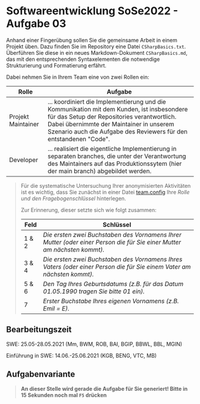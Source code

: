 # Softwareentwicklung SoSe2022 - Aufgabe 03

Anhand einer Fingerübung sollen Sie die gemeinsame Arbeit in einem Projekt üben. Dazu finden Sie im Repository eine Datei `CSharpBasics.txt`. Überführen Sie diese in ein neues Markdown-Dokument `CSharpBasics.md`, das mit den entsprechenden Syntaxelementen die notwendige Strukturierung und Formatierung erfährt. 

Dabei nehmen Sie in Ihrem Team eine von zwei Rollen ein:

| Rolle | Aufgabe |
|-------|---------|
| Projekt Maintainer | ... koordiniert die Implementierung und die Kommunikation mit dem Kunden, ist insbesondere für das Setup der Repositories verantwortlich. Dabei übernimmte der Maintainer in unserem Szenario auch die Aufgabe des Reviewers für den entstandenen "Code". |
| Developer | ... realisiert die eigentliche Implementierung in separaten branches, die unter der Verantwortung des Maintainers auf das Produktionssytem (hier der main branch) abgebildet werden. |

> Für die systematische Untersuchung Ihrer anonymisierten Aktivitäten ist es wichtig, dass Sie zunächst in einer Datei [team.config](https://github.com/ComputerScienceLecturesTUBAF/SoftwareentwicklungSoSe2021_Aufgabe_04/blob/main/team.config) Ihre *Rolle und den Fragebogenschlüssel* hinterlegen. 
> 
> Zur Erinnerung, dieser setzte sich wie folgt zusammen:
> 
>  | Feld | Schlüssel |
>  |------|-----------|
>  | 1 & 2 | _Die ersten zwei Buchstaben des Vornamens Ihrer Mutter (oder einer Person die für Sie einer Mutter am nächsten kommt)._ |
>  | 3 & 4 | _Die ersten zwei Buchstaben des Vornamens Ihres Vaters (oder einer Person die für Sie einem Vater am nächsten kommt)._  |
>  | 5 & 6 | _Den Tag Ihres Geburtsdatums (z.B. für das Datum 01.05.1990 tragen Sie bitte 01 ein)._|
>  | 7 | _Erster Buchstabe Ihres eigenen Vornamens (z.B. Emil = E)._|

## Bearbeitungszeit

SWE: 25.05-28.05.2021 (Mm, BWM, ROB, BAI, BGIP, BBWL, BBL, MGIN)

Einführung in SWE: 14.06.-25.06.2021 (KGB, BENG, VTC, MB)

## Aufgabenvariante

> **An dieser Stelle wird gerade die Aufgabe für Sie generiert! Bitte in 15 Sekunden noch mal `F5` drücken**
